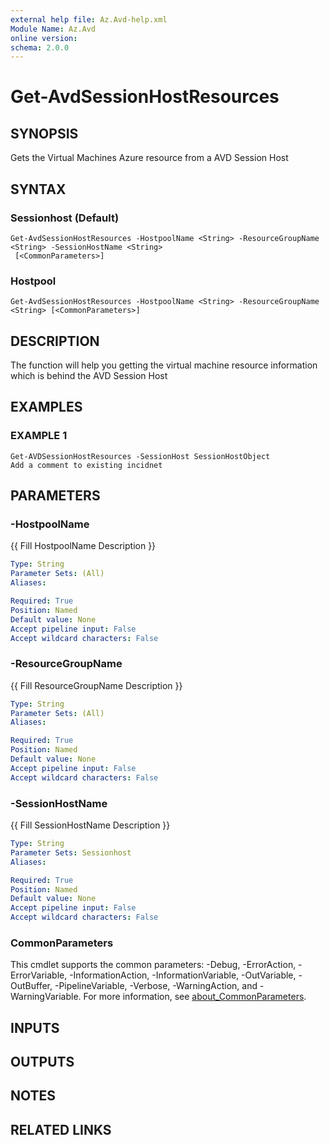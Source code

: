```yaml
---
external help file: Az.Avd-help.xml
Module Name: Az.Avd
online version:
schema: 2.0.0
---
```


# Get-AvdSessionHostResources

## SYNOPSIS
Gets the Virtual Machines Azure resource from a AVD Session Host

## SYNTAX

### Sessionhost (Default)
```
Get-AvdSessionHostResources -HostpoolName <String> -ResourceGroupName <String> -SessionHostName <String>
 [<CommonParameters>]
```

### Hostpool
```
Get-AvdSessionHostResources -HostpoolName <String> -ResourceGroupName <String> [<CommonParameters>]
```

## DESCRIPTION
The function will help you getting the virtual machine resource information which is behind the AVD Session Host

## EXAMPLES

### EXAMPLE 1
```
Get-AVDSessionHostResources -SessionHost SessionHostObject
Add a comment to existing incidnet
```

## PARAMETERS

### -HostpoolName
{{ Fill HostpoolName Description }}

```yaml
Type: String
Parameter Sets: (All)
Aliases:

Required: True
Position: Named
Default value: None
Accept pipeline input: False
Accept wildcard characters: False
```

### -ResourceGroupName
{{ Fill ResourceGroupName Description }}

```yaml
Type: String
Parameter Sets: (All)
Aliases:

Required: True
Position: Named
Default value: None
Accept pipeline input: False
Accept wildcard characters: False
```

### -SessionHostName
{{ Fill SessionHostName Description }}

```yaml
Type: String
Parameter Sets: Sessionhost
Aliases:

Required: True
Position: Named
Default value: None
Accept pipeline input: False
Accept wildcard characters: False
```

### CommonParameters
This cmdlet supports the common parameters: -Debug, -ErrorAction, -ErrorVariable, -InformationAction, -InformationVariable, -OutVariable, -OutBuffer, -PipelineVariable, -Verbose, -WarningAction, and -WarningVariable. For more information, see [about_CommonParameters](http://go.microsoft.com/fwlink/?LinkID=113216).

## INPUTS

## OUTPUTS

## NOTES

## RELATED LINKS

